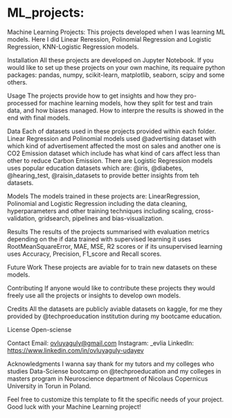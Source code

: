 # ML_projects:
Machine Learning Projects:
This projects developed when I was learning ML models. Here I did Linear Reression, Polinomial Regression and Logistic Regression, KNN-Logistic Regression models.

Installation
All these projects are developed on Jupyter Notebook. If you would like to set up these projects on your own machine, its requaire python packages: pandas, numpy, scikit-learn, matplotlib, seaborn, scipy and some others. 

Usage
The projects provide how to get insights and how they pro-processed for machine learning models, how they split for test and train data, and how biases managed. How to interpre the results is showed in the end with final models.


Data
Each of datasets used in these projects provided within each folder. Linear Regression and Polinomial models used @advertising dataset with which kind of advertisement affected the most on sales and another one is CO2 Emission dataset which include
has what kind of cars affect less than other to reduce Carbon Emission. There are Logistic Regression models uses popular education datasets which are: @iris, @diabetes, @hearing_test, @raisin_datasets to provide better insights from teh datasets. 


Models
The models trained in these projects are: LinearRegression, Polinomial and Logistic Regression including the data cleaning, hyperparameters and other training techniques including scaling, cross-validation, gridsearch, pipelines and bias-visualization.

Results
The results of the projects summarised with evaluation metrics depending on the if data trained with supervised learning it uses RootMeanSquareError, MAE, MSE, R2 scores or if its unsupervised learning uses Accuracy, Precision, F1_score and Recall scores.

Future Work
These projects are aviable for to train new datasets on these models. 

Contributing
If anyone would like to contribute these projects they would freely use all the projects or insights to develop own models.

Credits
All the datasets are publicly aviable datasets on kaggle, for me they provided by @techproeducation institution during my bootcame education.

License
Open-sciense

Contact
Email: ovluyaguly@gmail.com
Instagram: _evlia
LinkedIn: https://www.linkedin.com/in/ovluyaguly-udayev

Acknowledgments
I wanna say thank for my tutors and my colleges who studies Data-Sciense bootcamp on @techproeducation and my colleges in masters program in Neuroscience department of Nicolaus Copernicus University in Torun in Poland.

Feel free to customize this template to fit the specific needs of your project. Good luck with your Machine Learning project!
